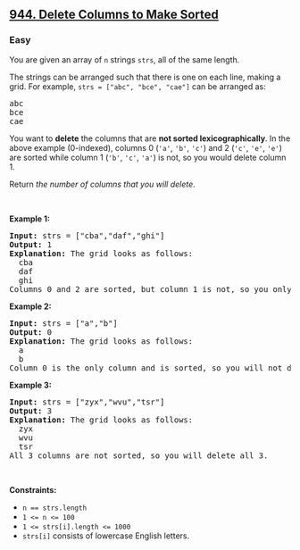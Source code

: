 <h2><a href="https://leetcode.com/problems/delete-columns-to-make-sorted/">944. Delete Columns to Make Sorted</a></h2><h3>Easy</h3>

<div class="_1l1MA"><p>You are given an array of <code>n</code> strings <code>strs</code>, all of the same length.</p>

<p>The strings can be arranged such that there is one on each line, making a grid. For example, <code>strs = ["abc", "bce", "cae"]</code> can be arranged as:</p>

<pre>abc
bce
cae
</pre>

<p>You want to <strong>delete</strong> the columns that are <strong>not sorted lexicographically</strong>. In the above example (0-indexed), columns 0 (<code>'a'</code>, <code>'b'</code>, <code>'c'</code>) and 2 (<code>'c'</code>, <code>'e'</code>, <code>'e'</code>) are sorted while column 1 (<code>'b'</code>, <code>'c'</code>, <code>'a'</code>) is not, so you would delete column 1.</p>

<p>Return <em>the number of columns that you will delete</em>.</p>

<p>&nbsp;</p>
<p><strong class="example">Example 1:</strong></p>

<pre><strong>Input:</strong> strs = ["cba","daf","ghi"]
<strong>Output:</strong> 1
<strong>Explanation:</strong> The grid looks as follows:
  cba
  daf
  ghi
Columns 0 and 2 are sorted, but column 1 is not, so you only need to delete 1 column.
</pre>

<p><strong class="example">Example 2:</strong></p>

<pre><strong>Input:</strong> strs = ["a","b"]
<strong>Output:</strong> 0
<strong>Explanation:</strong> The grid looks as follows:
  a
  b
Column 0 is the only column and is sorted, so you will not delete any columns.
</pre>

<p><strong class="example">Example 3:</strong></p>

<pre><strong>Input:</strong> strs = ["zyx","wvu","tsr"]
<strong>Output:</strong> 3
<strong>Explanation:</strong> The grid looks as follows:
  zyx
  wvu
  tsr
All 3 columns are not sorted, so you will delete all 3.
</pre>

<p>&nbsp;</p>
<p><strong>Constraints:</strong></p>

<ul>
	<li><code>n == strs.length</code></li>
	<li><code>1 &lt;= n &lt;= 100</code></li>
	<li><code>1 &lt;= strs[i].length &lt;= 1000</code></li>
	<li><code>strs[i]</code> consists of lowercase English letters.</li>
</ul>
</div>
